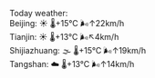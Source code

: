 Today weather:  
Beijing: ☀️   🌡️+15°C 🌬️↑22km/h  
Tianjin: ☀️   🌡️+13°C 🌬️↖4km/h  
Shijiazhuang: 🌫  🌡️+15°C 🌬️↑19km/h  
Tangshan: ☁️   🌡️+13°C 🌬️↑14km/h  
